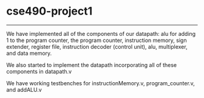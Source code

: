 # cse490-project1
-------------------
We have implemented all of the components of our datapath: alu for adding 1 to the program counter, the program counter, instruction memory, sign extender,
register file, instruction decoder (control unit), alu, multiplexer, and data memory.

We also started to implement the datapath incorporating all of these components in datapath.v

We have working testbenches for instructionMemory.v, program_counter.v, and addALU.v
